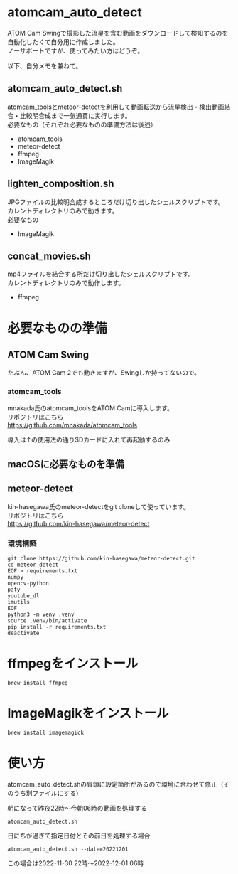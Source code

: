 # atomcam_auto_detect
ATOM Cam Swingで撮影した流星を含む動画をダウンロードして検知するのを自動化したくて自分用に作成しました。  
ノーサポートですが、使ってみたい方はどうぞ。  
  
以下、自分メモを兼ねて。  

## atomcam_auto_detect.sh
atomcam_toolsとmeteor-detectを利用して動画転送から流星検出・検出動画結合・比較明合成まで一気通貫に実行します。  
必要なもの（それぞれ必要なものの準備方法は後述）  
- atomcam_tools
- meteor-detect
- ffmpeg
- ImageMagik

## lighten_composition.sh
JPGファイルの比較明合成するところだけ切り出したシェルスクリプトです。  
カレントディレクトリのみで動きます。  
必要なもの
- ImageMagik

## concat_movies.sh
mp4ファイルを結合する所だけ切り出したシェルスクリプトです。  
カレントディレクトリのみで動作します。  
- ffmpeg


# 必要なものの準備

## ATOM Cam Swing
たぶん、ATOM Cam 2でも動きますが、Swingしか持ってないので。  

### atomcam_tools
mnakada氏のatomcam_toolsをATOM Camに導入します。  
リポジトリはこちら  
https://github.com/mnakada/atomcam_tools

導入は↑の使用法の通りSDカードに入れて再起動するのみ

## macOSに必要なものを準備
## meteor-detect
kin-hasegawa氏のmeteor-detectをgit cloneして使っています。  
リポジトリはこちら  
https://github.com/kin-hasegawa/meteor-detect


### 環境構築
```
git clone https://github.com/kin-hasegawa/meteor-detect.git
cd meteor-detect
EOF > requirements.txt
numpy
opencv-python
pafy
youtube_dl
imutils
EOF
python3 -m venv .venv
source .venv/bin/activate
pip install -r requirements.txt
deactivate
```

# ffmpegをインストール
```
brew install ffmpeg
```

# ImageMagikをインストール
```
brew install imagemagick
```


# 使い方
atomcam_auto_detect.shの冒頭に設定箇所があるので環境に合わせて修正（そのうち別ファイルにする）

朝になって昨夜22時〜今朝06時の動画を処理する
```
atomcam_auto_detect.sh
```

日にちが過ぎて指定日付とその前日を処理する場合
```
atomcam_auto_detect.sh --date=20221201
```
この場合は2022-11-30 22時〜2022-12-01 06時
